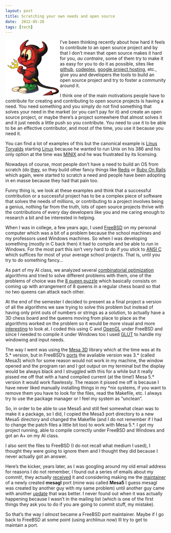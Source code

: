 ```yaml
---
layout: post
title: Scratching your own needs and open source
date:  2012-05-20
tags: [tech]
---
```


<img style="float: left" src="../assets/beanie.png" />

I’ve been thinking recently about how hard it feels to contribute to an
open source project and by that I don’t mean that open source makes it
hard for you, *au contraire*, some of them try to make it as easy for
you to do it as possible, sites like [github](http://www.github.com),
[codeplex](http://www.codeplex.com), [google project
hosting](http://code.google.com/hosting/), etc., give you and developers
the tools to build an open source project and try to foster a community
around it.

I think one of the main motivations people have to contribute for
creating and contributing to open source projects is having a need. You
need something and you simply do not find something that solves your
need in the market (or you can’t pay for it) and create an open source
project, or maybe there’s a project somewhere that almost solves it and
it just needs a little push so you contribute. You need to use it to be
able to be an effective contributor, and most of the time, you use it
because you need it.

You can find a lot of examples of this but the canonical example is
[Linus Torvalds](http://en.wikipedia.org/wiki/Linus_Torvalds) starting
[Linux](http://en.wikipedia.org/wiki/Linux) because he wanted to run
Unix on his 386 and his only option at the time was
[MINIX](http://www.minix3.org/) and he was frustrated by its licensing.

Nowadays of course, most people don’t have a need to build an OS from
scratch (do [they](http://www.loper-os.org/?\)), so they build other
fancy things like [Redis](http://redis.io) or [Ruby On
Rails](http://rubyonrails.org/) which again, were started to scratch a
need and people have been adopting in en masse because they had that
pain too.

Funny thing is, we look at these examples and think that a successful
contribution or a successful project has to be a complex piece of
software that solves the needs of millions, or contributing to a project
involves being a genius, nothing far from the truth, lots of open source
projects thrive with the contributions of every day developers like you
and me caring enough to research a bit and be interested in helping.

When I was in college, a few years ago, I used
[FreeBSD](http://www.freebsd.org) on my personal computer which was a
bit of a problem because the school machines and my professors used
Windows machines. So when I was developing something (mostly in C back
then) it had to compile and be able to run in Windows. For the most part
this isn’t very hard to do if you stick to [ANSI
C](http://en.wikipedia.org/wiki/ANSI_C) which suffices for most of your
average school projects. That is, until you try to do something fancy…

As part of my AI class, we analyzed several [combinatorial
optimization](http://en.wikipedia.org/wiki/Combinatorial_optimization)
algorithms and tried to solve different problems with them, one of the
problems of choice was the [8 queen
puzzle](http://en.wikipedia.org/wiki/Eight_queens_puzzle) which
basically consists on coming up with arrangement of 8 queens in a
regular chess board so that no two queens can attack each other.

At the end of the semester I decided to present as a final project a
version of all the algorithms we saw trying to solve this problem but
instead of having only print outs of numbers or strings as a solution,
to actually have a 3D chess board and the queens moving from place to
place as the algorithms worked on the problem so it would be more visual
and more [interesting](http://franciscosoto.net/jsqueens) to look at. I
coded this using C and [OpenGL](http://www.opengl.org/) under FreeBSD
and since I needed to compile it under Windows too I used
[GLUT](http://www.opengl.org/resources/libraries/glut/) to handle my
windowing and input needs.

The way I went was using the [Mesa 3D](http://www.mesa3d.org/) library
which at the time was at its 5.\* version, but in FreeBSD’s
[ports](http://www.freebsd.org/ports/) the available version was 3.\*
(called Mesa3) which for some reason would not work in my machine, the
window opened and the program ran and I got output on my terminal but
the display would be always black and I struggled with this for a while
but it really pissed me off that with a hand compiled current (at the
time\!) Mesa 5.\* version it would work flawlessly.
The reason it pissed me off is because I have never liked manually
installing things in my \*nix systems, if you want to remove them you
have to look for the files, read the Makefile, etc. I always try to use
the package manager or I feel my system as “unclean”.

So, in order to be able to use Mesa5 and still feel somewhat clean was
to make it a package, so I did, I copied the Mesa3 port directory to a
new Mesa5 directory and changed the Makefile (and I do not remember if I
had to change the patch files a little bit too) to work with Mesa 5.\*.
I got my project running, able to compile correctly under FreeBSD and
Windows and got an A+ on my AI class.

I also sent the files to FreeBSD (I do not recall what medium I used), I
thought they were going to ignore them and I thought they did because I
never actually got an answer.

Here’s the kicker, years later, as I was googling around my old email
address for reasons I do not remember, I found out a series of emails
about my commit\!, they actually
[received](http://lists.freebsd.org/pipermail/cvs-ports/2003-October/014219.html)
it and considering making me the
[maintainer](http://lists.freebsd.org/pipermail/cvs-ports/2003-October/014238.html)
of a newly created **mesagl** port (mine was called **Mesa5** I guess
mesagl was created by another guy with my same problem) until another
guy came with another
[update](http://lists.freebsd.org/pipermail/cvs-ports/2003-October/014242.html)
that was better. I never found out when it was actually happening
because I wasn’t in the mailing list (which is one of the first things
they ask you to do if you are going to commit stuff, my mistake).

So that’s the way I *almost* became a FreeBSD port maintainer. Maybe if
I go back to FreeBSD at some point (using archlinux now) Ill try to get
to maintain a port.
